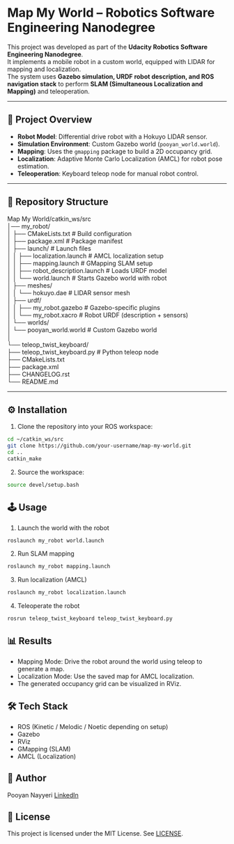# Map My World – Robotics Software Engineering Nanodegree  

This project was developed as part of the **Udacity Robotics Software Engineering Nanodegree**.  
It implements a mobile robot in a custom world, equipped with LIDAR for mapping and localization.  
The system uses **Gazebo simulation, URDF robot description, and ROS navigation stack** to perform **SLAM (Simultaneous Localization and Mapping)** and teleoperation.  

---

## 🚀 Project Overview  
- **Robot Model**: Differential drive robot with a Hokuyo LIDAR sensor.  
- **Simulation Environment**: Custom Gazebo world (`pooyan_world.world`).  
- **Mapping**: Uses the `gmapping` package to build a 2D occupancy grid.  
- **Localization**: Adaptive Monte Carlo Localization (AMCL) for robot pose estimation.  
- **Teleoperation**: Keyboard teleop node for manual robot control.  

---

## 📂 Repository Structure  
Map My World/catkin_ws/src\
│── my_robot/\
│ ├── CMakeLists.txt # Build configuration\
│ ├── package.xml # Package manifest\
│ ├── launch/ # Launch files\
│ │ ├── localization.launch # AMCL localization setup\
│ │ ├── mapping.launch # GMapping SLAM setup\
│ │ ├── robot_description.launch # Loads URDF model\
│ │ └── world.launch # Starts Gazebo world with robot\
│ ├── meshes/\
│ │ └── hokuyo.dae # LIDAR sensor mesh\
│ ├── urdf/\
│ │ ├── my_robot.gazebo # Gazebo-specific plugins\
│ │ └── my_robot.xacro # Robot URDF (description + sensors)\
│ └── worlds/\
│ └── pooyan_world.world # Custom Gazebo world\
│\
└── teleop_twist_keyboard/\
├── teleop_twist_keyboard.py # Python teleop node\
├── CMakeLists.txt\
├── package.xml\
├── CHANGELOG.rst\
└── README.md


---

## ⚙️ Installation  

1. Clone the repository into your ROS workspace:  
```bash
cd ~/catkin_ws/src
git clone https://github.com/your-username/map-my-world.git
cd ..
catkin_make
```

2. Source the workspace:
```bash
source devel/setup.bash
```


## 🕹️ Usage
1. Launch the world with the robot
```bash
roslaunch my_robot world.launch
```
2. Run SLAM mapping
```bash
roslaunch my_robot mapping.launch
```
3. Run localization (AMCL)
```bash
roslaunch my_robot localization.launch
```
4. Teleoperate the robot
```bash
rosrun teleop_twist_keyboard teleop_twist_keyboard.py
```


## 📊 Results
* Mapping Mode: Drive the robot around the world using teleop to generate a map.
* Localization Mode: Use the saved map for AMCL localization.
* The generated occupancy grid can be visualized in RViz.

## 🛠️ Tech Stack
* ROS (Kinetic / Melodic / Noetic depending on setup)
* Gazebo
* RViz
* GMapping (SLAM)
* AMCL (Localization)

## 👤 Author
Pooyan Nayyeri
[LinkedIn](https://www.linkedin.com/in/pnnayyeri/)

## 📜 License
This project is licensed under the MIT License. See [LICENSE](https://opensource.org/license/mit).
